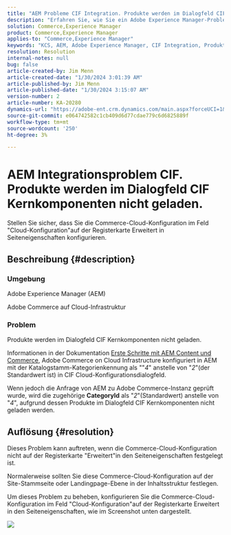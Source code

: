 ```yaml
---
title: "AEM Probleme CIF Integration. Produkte werden im Dialogfeld CIF Kernkomponenten nicht geladen."
description: "Erfahren Sie, wie Sie ein Adobe Experience Manager-Problem lösen können, bei dem Produkte im Dialogfeld CIF Kernkomponenten nicht geladen werden."
solution: Commerce,Experience Manager
product: Commerce,Experience Manager
applies-to: "Commerce,Experience Manager"
keywords: "KCS, AEM, Adobe Experience Manager, CIF Integration, Produkte, nicht geladen, Dialogfeld CIF Kernkomponenten, Fehlerbehebung, Adobe Commerce, AC, Cloud-Infrastruktur"
resolution: Resolution
internal-notes: null
bug: false
article-created-by: Jim Menn
article-created-date: "1/30/2024 3:01:39 AM"
article-published-by: Jim Menn
article-published-date: "1/30/2024 3:15:07 AM"
version-number: 2
article-number: KA-20280
dynamics-url: "https://adobe-ent.crm.dynamics.com/main.aspx?forceUCI=1&pagetype=entityrecord&etn=knowledgearticle&id=62ebffe1-1bbf-ee11-9079-6045bd006268"
source-git-commit: e064742582c1cb409d6d77cdae779c6d6825889f
workflow-type: tm+mt
source-wordcount: '250'
ht-degree: 3%

---
```


# AEM Integrationsproblem CIF. Produkte werden im Dialogfeld CIF Kernkomponenten nicht geladen.


Stellen Sie sicher, dass Sie die Commerce-Cloud-Konfiguration im Feld &quot;Cloud-Konfiguration&quot;auf der Registerkarte Erweitert in Seiteneigenschaften konfigurieren.

## Beschreibung {#description}


### Umgebung

Adobe Experience Manager (AEM)

Adobe Commerce auf Cloud-Infrastruktur

### Problem

Produkte werden im Dialogfeld CIF Kernkomponenten nicht geladen.

Informationen in der Dokumentation [Erste Schritte mit AEM Content und Commerce](https://experienceleague.adobe.com/docs/experience-manager-65/commerce/storefront/getting-started.html), Adobe Commerce on Cloud Infrastructure konfiguriert in AEM mit der Katalogstamm-Kategorienkennung als &quot;&quot;*4*&quot; anstelle von &quot;*2*&quot;(der Standardwert ist) in CIF Cloud-Konfigurationsdialogfeld.

Wenn jedoch die Anfrage von AEM zu Adobe Commerce-Instanz geprüft wurde, wird die zugehörige <b>CategoryId</b> als &quot;*2*&quot;(Standardwert) anstelle von &quot;*4*&quot;, aufgrund dessen Produkte im Dialogfeld CIF Kernkomponenten nicht geladen werden.


## Auflösung {#resolution}


Dieses Problem kann auftreten, wenn die Commerce-Cloud-Konfiguration nicht auf der Registerkarte &quot;Erweitert&quot;in den Seiteneigenschaften festgelegt ist.

Normalerweise sollten Sie diese Commerce-Cloud-Konfiguration auf der Site-Stammseite oder Landingpage-Ebene in der Inhaltsstruktur festlegen.

Um dieses Problem zu beheben, konfigurieren Sie die Commerce-Cloud-Konfiguration im Feld &quot;Cloud-Konfiguration&quot;auf der Registerkarte Erweitert in den Seiteneigenschaften, wie im Screenshot unten dargestellt.

![](assets/35698328-9514-ed11-b83d-002248086a9c.png)
